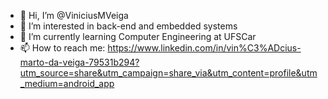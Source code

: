 - 👋 Hi, I’m @ViniciusMVeiga
- 👀 I’m interested in back-end and embedded systems
- 🌱 I’m currently learning Computer Engineering at UFSCar
- 📫 How to reach me: https://www.linkedin.com/in/vin%C3%ADcius-marto-da-veiga-79531b294?utm_source=share&utm_campaign=share_via&utm_content=profile&utm_medium=android_app

